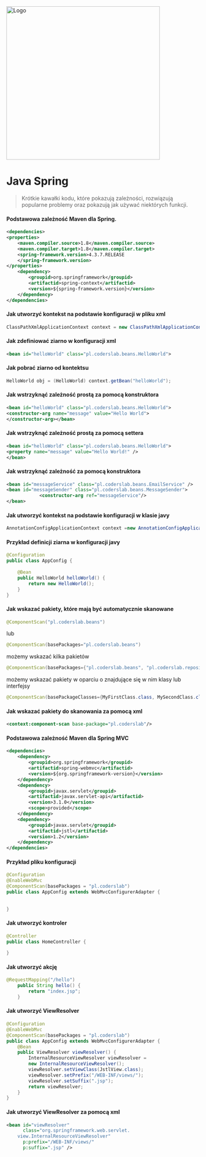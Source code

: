 <img alt="Logo" src="http://coderslab.pl/svg/logo-coderslab.svg" width="400">

# Java Spring
> Krótkie kawałki kodu, które pokazują zależności, rozwiązują popularne problemy oraz pokazują jak używać niektórych funkcji.

#### Podstawowa zależność Maven dla Spring.

```xml
<dependencies>
<properties>
    <maven.compiler.source>1.8</maven.compiler.source>
    <maven.compiler.target>1.8</maven.compiler.target>
    <spring-framework.version>4.3.7.RELEASE
    </spring-framework.version>
</properties>
    <dependency>
        <groupid>org.springframework</groupid>
        <artifactid>spring-context</artifactid>
        <version>${spring-framework.version}</version>
    </dependency>
</dependencies>
```



#### Jak utworzyć kontekst na podstawie konfiguracji w pliku xml
```java
ClassPathXmlApplicationContext context = new ClassPathXmlApplicationContext("beans.xml");
```

#### Jak zdefiniować ziarno w konfiguracji xml

```xml
<bean id="helloWorld" class="pl.coderslab.beans.HelloWorld">
```
#### Jak pobrać ziarno od kontektsu


```java
HelloWorld obj = (HelloWorld) context.getBean("helloWorld");
```

#### Jak wstrzyknąć zależność prostą za pomocą konstruktora
```xml
<bean id="helloWorld" class="pl.coderslab.beans.HelloWorld">
<constructor-arg name="message" value="Hello World">
</constructor-arg></bean>
```


#### Jak wstrzyknąć zależność prostą za pomocą settera

```xml
<bean id="helloWorld" class="pl.coderslab.beans.HelloWorld">
<property name="message" value="Hello World!" />
</bean>
```

#### Jak wstrzyknąć zależność za pomocą konstruktora
```xml
<bean id="messageService" class="pl.coderslab.beans.EmailService" />
<bean id="messageSender" class="pl.coderslab.beans.MessageSender">
            <constructor-arg ref="messageService"/>
</bean>
```

#### Jak utworzyć kontekst na podstawie konfiguracji w klasie javy
```java
AnnotationConfigApplicationContext context =new AnnotationConfigApplicationContext(AppConfig.class);
```

#### Przykład definicji ziarna w konfiguracji javy
```java
@Configuration
public class AppConfig {
 
	@Bean
	public HelloWorld helloWorld() {
		return new HelloWorld();
	}
}
```

#### Jak wskazać pakiety, które mają być automatycznie skanowane
```java
@ComponentScan("pl.coderslab.beans")
```
lub
```java
@ComponentScan(basePackages="pl.coderslab.beans")
```
możemy wskazać kilka pakietów
```java
@ComponentScan(basePackages={"pl.coderslab.beans", "pl.coderslab.repositories"})
```
możemy wskazać pakiety w oparciu o znajdujące się w nim klasy lub interfejsy
```java
@ComponentScan(basePackageClasses={MyFirstClass.class, MySecondClass.class})
```
#### Jak wskazać pakiety do skanowania za pomocą xml
```xml
<context:component-scan base-package="pl.coderslab"/>
```

#### Podstawowa zależność Maven dla Spring MVC
```xml
<dependencies>
    <dependency>
        <groupid>org.springframework</groupid>
        <artifactid>spring-webmvc</artifactid>
        <version>${org.springframework-version}</version>
    </dependency>
    <dependency>
        <groupid>javax.servlet</groupid>
        <artifactid>javax.servlet-api</artifactid>
        <version>3.1.0</version>
        <scope>provided</scope>
    </dependency>
    <dependency>
        <groupid>javax.servlet</groupid>
        <artifactid>jstl</artifactid>
        <version>1.2</version>
    </dependency>
</dependencies>
```
#### Przykład pliku konfiguracji
```java
@Configuration
@EnableWebMvc
@ComponentScan(basePackages = "pl.coderslab")
public class AppConfig extends WebMvcConfigurerAdapter {
 
 
}
```

#### Jak utworzyć kontroler
```java
@Controller
public class HomeController {
 
}
```
#### Jak utworzyć akcję
```java
@RequestMapping("/hello")
	public String hello() {
		return "index.jsp";
	}
```
#### Jak utworzyć ViewResolver
```java
@Configuration
@EnableWebMvc
@ComponentScan(basePackages = "pl.coderslab")
public class AppConfig extends WebMvcConfigurerAdapter {
    @Bean
    public ViewResolver viewResolver() {
        InternalResourceViewResolver viewResolver =
        new InternalResourceViewResolver();
        viewResolver.setViewClass(JstlView.class);
        viewResolver.setPrefix("/WEB-INF/views/");
        viewResolver.setSuffix(".jsp");
        return viewResolver;
    }
}
```

#### Jak utworzyć ViewResolver za pomocą xml
```xml
<bean id="viewResolver"
      class="org.springframework.web.servlet.
    view.InternalResourceViewResolver"
      p:prefix="/WEB-INF/views/"
      p:suffix=".jsp" />
```
